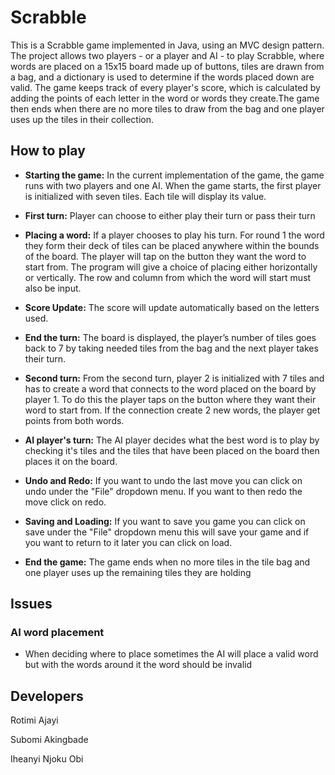 # Scrabble
This is a Scrabble game implemented in Java, using an MVC design pattern. The project allows two players - or a player and AI - to play Scrabble, where words are placed on a 15x15 board made up of buttons, tiles are drawn from a bag, and a dictionary is used to determine if the words placed down are valid.
The game keeps track of every player's score, which is calculated by adding the points of each letter in the word or words they create.The game then ends when there are no more tiles to draw from the bag and one player uses up the tiles in their collection.

## How to play
- **Starting the game:** In the current implementation of the game, the game runs with two players and one AI. When the game starts, the first player is initialized with seven tiles. Each tile will display its value.

- **First turn:** Player can choose to either play their turn or pass their turn 

- **Placing a word:** If a player chooses to play his turn. For round 1 the word they form their deck of tiles can be placed anywhere within the bounds of the board. The player will tap on the button they want the word to start from. The program will give a choice of placing either horizontally or vertically. The row and column from which the word will start must also be input.

- **Score Update:** The score will update automatically based on the letters used.

- **End the turn:** The board is displayed, the player’s number of tiles goes back to 7 by taking needed tiles from the bag  and the next player takes their turn.

- **Second turn:** From the second turn, player 2 is initialized with 7 tiles and has to create a word that connects to the word placed on the board by player 1. To do this the player taps on the button where they want their word to start from. If the connection create 2 new words, the player get points from both words.
  
- **AI player's turn:** The AI player decides what the best word is to play by checking it's tiles and the tiles that have been placed on the board then places it on the board.

- **Undo and Redo:** If you want to undo the last move you can click on undo under the "File" dropdown menu. If you want to then redo the move click on redo.
  
- **Saving and Loading:** If you want to save you game you can click on save under the "File" dropdown menu this will save your game and if you want to return to it later you can click on load.
  
- **End the game:** The game ends when no more tiles in the tile bag and one player uses up the remaining tiles they are holding
  
## Issues
### AI word placement 
- When deciding where to place sometimes the AI will place a valid word but with the words around it the word should be invalid

## Developers
Rotimi Ajayi

Subomi Akingbade

Iheanyi Njoku Obi


